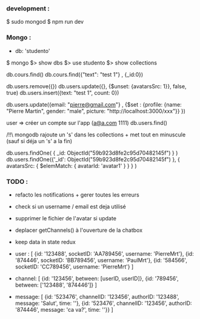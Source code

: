 ### development :
$ sudo mongod
$ npm run dev

### Mongo :
- db: 'studento'

$ mongo 
$> show dbs
$> use studento
$> show collections

db.cours.find()
db.cours.find({"text": "test 1"} , {_id:0}) 

db.users.remove({})
db.users.update({}, {$unset: {avatarsSrc: 1}}, false, true)
db.users.insert({text: "test 1", count: 0})

db.users.update({email: "pierre@gmail.com"} , {$set : {profile: {name: "Pierre Martin", gender: "male", picture: "http://localhost:3000/xxx"}} })  

user => créer un compte sur l'app (a@a.com 1111)
db.users.find()


/!!\ mongodb rajoute un 's' dans les collections + met tout en minuscule (sauf si déja un 's' a la fin)


db.users.findOne( { _id: ObjectId("59b923d8fe2c95d70482145f") } )
db.users.findOne({'_id': ObjectId("59b923d8fe2c95d70482145f") }, { avatarsSrc: { $elemMatch: { avatarId: 'avatar1' } } } )


### TODO :
- refacto les notifications + gerer toutes les erreurs
- check si un username / email est deja utilisé
- supprimer le fichier de l'avatar si update


- deplacer getChannels() à l'ouverture de la chatbox
- keep data in state redux

- user : [ {id: '123488', socketID: 'AA789456', username: 'PierreMrt'}, {id: '874446', socketID: 'BB789456', username: 'PaulMrt'}, {id: '584566', socketID: 'CC789456', username: 'PierreMrt'} ]
- channel: [ {id: '123456', between: [userID, userID]}, {id: '789456', between: ['123488', '874446']} ]
- message: [ {id: '523476', channelID: '123456', authorID: '123488', message: 'Salut', time: ''}, {id: '523476', channelID: '123456', authorID: '874446', message: 'ca va?', time: ''}} ]
